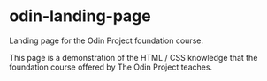 # odin-landing-page
Landing page for the Odin Project foundation course. 

This page is a demonstration of the HTML / CSS knowledge that the foundation course offered by The Odin Project teaches. 

